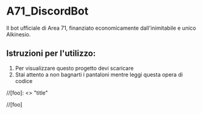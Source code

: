 # A71_DiscordBot
Il bot ufficiale di Area 71, finanziato economicamente dall'inimitabile e unico Alkinesio.

## Istruzioni per l'utilizzo:
<ol>
<li>Per visualizzare questo progetto devi scaricare </li>
<li>Stai attento a non bagnarti i pantaloni mentre leggi questa opera di codice</li>
</ol>
//[foo]: <> "title"

//[foo]
